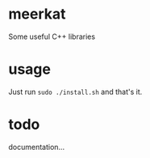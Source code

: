# meerkat
Some useful C++ libraries

# usage
Just run `sudo ./install.sh` and that's it.

# todo
documentation...
